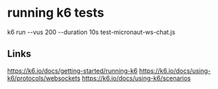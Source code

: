 # running k6 tests

k6 run --vus 200 --duration 10s test-micronaut-ws-chat.js

## Links
https://k6.io/docs/getting-started/running-k6
https://k6.io/docs/using-k6/protocols/websockets
https://k6.io/docs/using-k6/scenarios

